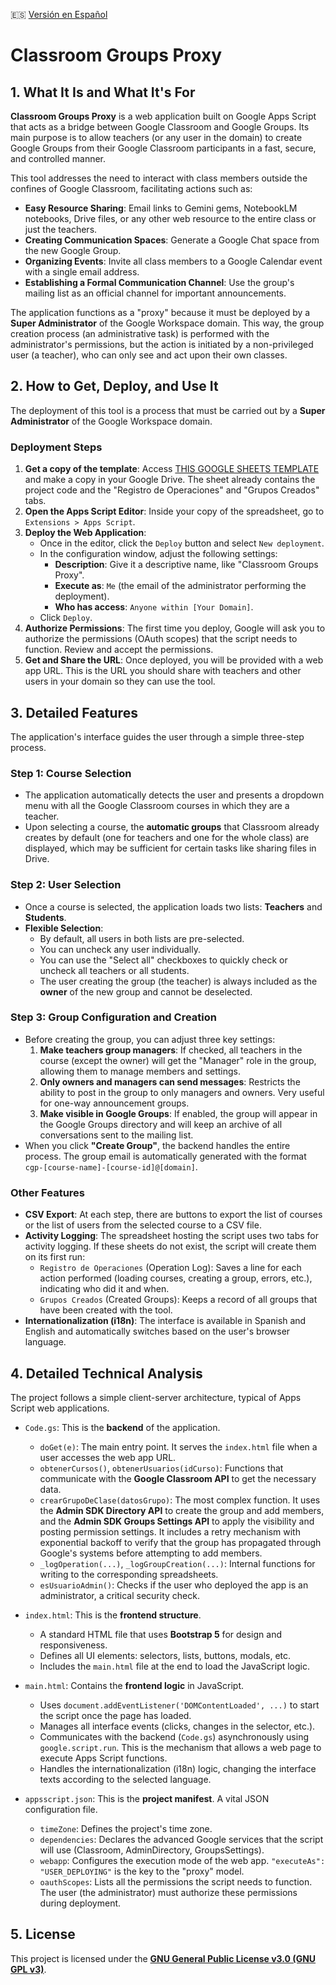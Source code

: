 🇪🇸 [Versión en Español](README.md)

# Classroom Groups Proxy

## 1. What It Is and What It's For

**Classroom Groups Proxy** is a web application built on Google Apps Script that acts as a bridge between Google Classroom and Google Groups. Its main purpose is to allow teachers (or any user in the domain) to create Google Groups from their Google Classroom participants in a fast, secure, and controlled manner.

This tool addresses the need to interact with class members outside the confines of Google Classroom, facilitating actions such as:

*   **Easy Resource Sharing**: Email links to Gemini gems, NotebookLM notebooks, Drive files, or any other web resource to the entire class or just the teachers.
*   **Creating Communication Spaces**: Generate a Google Chat space from the new Google Group.
*   **Organizing Events**: Invite all class members to a Google Calendar event with a single email address.
*   **Establishing a Formal Communication Channel**: Use the group's mailing list as an official channel for important announcements.

The application functions as a "proxy" because it must be deployed by a **Super Administrator** of the Google Workspace domain. This way, the group creation process (an administrative task) is performed with the administrator's permissions, but the action is initiated by a non-privileged user (a teacher), who can only see and act upon their own classes.

## 2. How to Get, Deploy, and Use It

The deployment of this tool is a process that must be carried out by a **Super Administrator** of the Google Workspace domain.

### Deployment Steps

1.  **Get a copy of the template**: Access [THIS GOOGLE SHEETS TEMPLATE](https://docs.google.com/spreadsheets/d/{ID_ARCHIVO}/copy) and make a copy in your Google Drive. The sheet already contains the project code and the "Registro de Operaciones" and "Grupos Creados" tabs.
2.  **Open the Apps Script Editor**: Inside your copy of the spreadsheet, go to `Extensions > Apps Script`.
3.  **Deploy the Web Application**:
    *   Once in the editor, click the `Deploy` button and select `New deployment`.
    *   In the configuration window, adjust the following settings:
        *   **Description**: Give it a descriptive name, like "Classroom Groups Proxy".
        *   **Execute as**: `Me` (the email of the administrator performing the deployment).
        *   **Who has access**: `Anyone within [Your Domain]`.
    *   Click `Deploy`.
4.  **Authorize Permissions**: The first time you deploy, Google will ask you to authorize the permissions (OAuth scopes) that the script needs to function. Review and accept the permissions.
5.  **Get and Share the URL**: Once deployed, you will be provided with a web app URL. This is the URL you should share with teachers and other users in your domain so they can use the tool.

## 3. Detailed Features

The application's interface guides the user through a simple three-step process.

### Step 1: Course Selection

*   The application automatically detects the user and presents a dropdown menu with all the Google Classroom courses in which they are a teacher.
*   Upon selecting a course, the **automatic groups** that Classroom already creates by default (one for teachers and one for the whole class) are displayed, which may be sufficient for certain tasks like sharing files in Drive.

### Step 2: User Selection

*   Once a course is selected, the application loads two lists: **Teachers** and **Students**.
*   **Flexible Selection**:
    *   By default, all users in both lists are pre-selected.
    *   You can uncheck any user individually.
    *   You can use the "Select all" checkboxes to quickly check or uncheck all teachers or all students.
    *   The user creating the group (the teacher) is always included as the **owner** of the new group and cannot be deselected.

### Step 3: Group Configuration and Creation

*   Before creating the group, you can adjust three key settings:
    1.  **Make teachers group managers**: If checked, all teachers in the course (except the owner) will get the "Manager" role in the group, allowing them to manage members and settings.
    2.  **Only owners and managers can send messages**: Restricts the ability to post in the group to only managers and owners. Very useful for one-way announcement groups.
    3.  **Make visible in Google Groups**: If enabled, the group will appear in the Google Groups directory and will keep an archive of all conversations sent to the mailing list.
*   When you click **"Create Group"**, the backend handles the entire process. The group email is automatically generated with the format `cgp-[course-name]-[course-id]@[domain]`.

### Other Features

*   **CSV Export**: At each step, there are buttons to export the list of courses or the list of users from the selected course to a CSV file.
*   **Activity Logging**: The spreadsheet hosting the script uses two tabs for activity logging. If these sheets do not exist, the script will create them on its first run:
    *   `Registro de Operaciones` (Operation Log): Saves a line for each action performed (loading courses, creating a group, errors, etc.), indicating who did it and when.
    *   `Grupos Creados` (Created Groups): Keeps a record of all groups that have been created with the tool.
*   **Internationalization (i18n)**: The interface is available in Spanish and English and automatically switches based on the user's browser language.

## 4. Detailed Technical Analysis

The project follows a simple client-server architecture, typical of Apps Script web applications.

*   `Code.gs`: This is the **backend** of the application.
    *   `doGet(e)`: The main entry point. It serves the `index.html` file when a user accesses the web app URL.
    *   `obtenerCursos()`, `obtenerUsuarios(idCurso)`: Functions that communicate with the **Google Classroom API** to get the necessary data.
    *   `crearGrupoDeClase(datosGrupo)`: The most complex function. It uses the **Admin SDK Directory API** to create the group and add members, and the **Admin SDK Groups Settings API** to apply the visibility and posting permission settings. It includes a retry mechanism with exponential backoff to verify that the group has propagated through Google's systems before attempting to add members.
    *   `_logOperation(...)`, `_logGroupCreation(...)`: Internal functions for writing to the corresponding spreadsheets.
    *   `esUsuarioAdmin()`: Checks if the user who deployed the app is an administrator, a critical security check.

*   `index.html`: This is the **frontend structure**.
    *   A standard HTML file that uses **Bootstrap 5** for design and responsiveness.
    *   Defines all UI elements: selectors, lists, buttons, modals, etc.
    *   Includes the `main.html` file at the end to load the JavaScript logic.

*   `main.html`: Contains the **frontend logic** in JavaScript.
    *   Uses `document.addEventListener('DOMContentLoaded', ...)` to start the script once the page has loaded.
    *   Manages all interface events (clicks, changes in the selector, etc.).
    *   Communicates with the backend (`Code.gs`) asynchronously using `google.script.run`. This is the mechanism that allows a web page to execute Apps Script functions.
    *   Handles the internationalization (i18n) logic, changing the interface texts according to the selected language.

*   `appsscript.json`: This is the **project manifest**. A vital JSON configuration file.
    *   `timeZone`: Defines the project's time zone.
    *   `dependencies`: Declares the advanced Google services that the script will use (Classroom, AdminDirectory, GroupsSettings).
    *   `webapp`: Configures the execution mode of the web app. `"executeAs": "USER_DEPLOYING"` is the key to the "proxy" model.
    *   `oauthScopes`: Lists all the permissions the script needs to function. The user (the administrator) must authorize these permissions during deployment.

## 5. License

This project is licensed under the **[GNU General Public License v3.0 (GNU GPL v3)](LICENSE)**.
